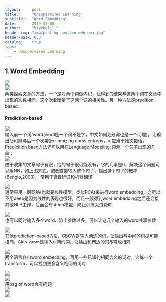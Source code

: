 ```yaml
---
layout:     post
title:      "Unsupervised Learning"
subtitle:   "Word Embedding"
date:       2019-08-08
author:     "btyzkelili"
header-img: "img/post-bg-nextgen-web-pwa.jpg"
header-mask: 0.3
catalog:    true
tags:
    - Unsupervised Learning
---  
```

## 1.Word Embedding
![](/img/lhy_ml/em-1.png)  
![](/img/lhy_ml/em-2.png)  
两类探索文章的方法，一个是对两个词做内积，让得到的结果与这两个词在文章中出现的次数相同，这个次数衡量了这两个词的相关性。另一种方法是predition based：

#### Prediction-based
![](/img/lhy_ml/em-3.png)  
输入前一个词/word(word是一个词不是字，中文如何划分词也是一个问题)，让输出尽可能与后一个次接近minmizing corss entropy，可应用于推文接话，Predicition baed方法还可以用在Language Modeling: 
预测一个句子出现的几率：  
![](/img/lhy_ml/em-4.png)  
由于收集的文章句子有限，给的句子很可能没有，它的几率是0，解决这个问题可以用NN，如上图方式，或者直接输入整个句子，输出这个句子的概率(Bengio,2003)，
常用于语音辨识和机器翻译

![](/img/lhy_ml/em-5.png)  
通常只用一层网络(也就是线性模型，类似PCA)来进行word embedding，之所以不用deep是因为线性的表现也很好，而且一般得到word embedding之后还会接其他NLP工作，后面会有
deep模型，防止训练太过费时

![](/img/lhy_ml/em-6.png)  
也可以同时输入多个word，防止参数过多，可以让这几个输入的word共享参数

![](/img/lhy_ml/em-7.png)  
其他prediction-based方法，CBOW是输入两边的词，让输出与中间的词尽可能相同，Skip-gram是输入中间的词，让输出和两边的词尽可能相同

![](/img/lhy_ml/em-8.png)  
两个语言各自word embedding，再用一些已知的相同含义的词对，训练一个transform，可以找到更多含义相同的词对

![](/img/lhy_ml/em-9.png)  
![](/img/lhy_ml/em-10.png)  
用bag of word会有问题：  
![](/img/lhy_ml/em-11.png)  
![](/img/lhy_ml/em-12.png)  


